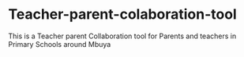 # Teacher-parent-colaboration-tool
This is a Teacher parent Collaboration tool for Parents and teachers in Primary Schools around Mbuya
